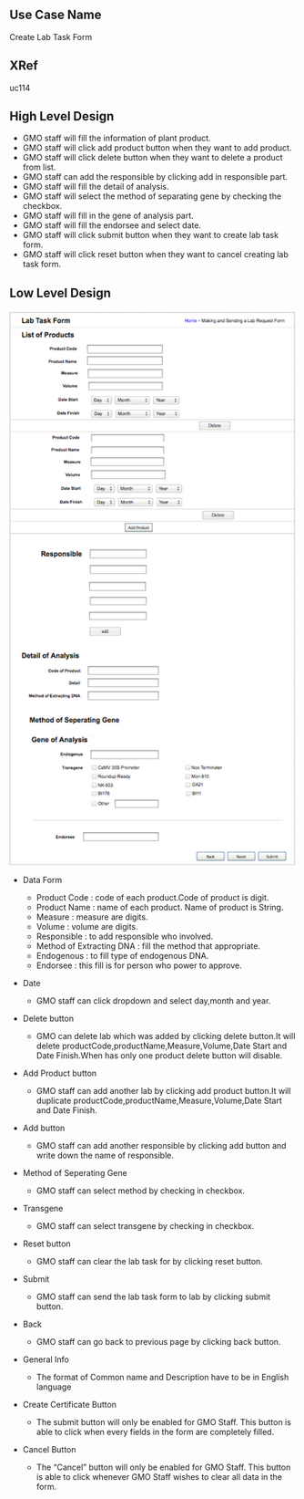 Use Case Name
-------------
Create Lab Task Form

XRef
----
uc114

High Level Design
-----------------
* GMO staff will fill the information of plant product.
* GMO staff will click add product button when they want to add product.
* GMO staff will click delete button when they want to delete a product from list.
* GMO staff can add the responsible by clicking add in responsible part.
* GMO staff will fill the detail of analysis.
* GMO staff will select the method of separating gene by checking the checkbox.
* GMO staff will fill in the gene of analysis part.
* GMO staff will fill the endorsee and select date.
* GMO staff will click submit button when they want to create lab task form.
* GMO staff will click reset button when they want to cancel creating lab task form.


Low Level Design
----------------

![Screenshot](images/ds114-CreateLabTaskForm.png)

* Data Form
  - Product Code : code of each product.Code of product is digit.	
  - Product Name : name of each product. Name of product is String.
  - Measure : measure are digits.
  - Volume : volume are digits.
  - Responsible  : to add responsible who involved.
  - Method of Extracting DNA : fill the method that appropriate.
  - Endogenous  : to fill type of endogenous DNA.
  - Endorsee : this fill is for person who power to approve.
* Date 
  - GMO staff can click dropdown and select day,month and year.
* Delete button 
	- GMO can delete lab which was added by clicking delete button.It will delete productCode,productName,Measure,Volume,Date Start and Date Finish.When has only one product delete button will disable.

* Add Product button
  - GMO staff can add another lab by clicking add product button.It will duplicate productCode,productName,Measure,Volume,Date Start and Date Finish.
* Add button
  - GMO staff can add another responsible by clicking add button and write down the name of responsible.
	
* Method of Seperating Gene
  - GMO staff can select method by checking in checkbox.
* Transgene 
  - GMO staff can select transgene by checking in checkbox.
* Reset button
  - GMO staff can clear the lab task for by clicking reset button. 
* Submit
  - GMO staff can send the lab task form to lab by clicking submit button.
* Back
  - GMO staff can go back to previous page by clicking back button.

* General Info
  - The format of Common name and Description have to be in English language

* Create Certificate Button
  - The submit button will only be enabled for GMO Staff. This button is able to click when every fields in the form are completely filled.

* Cancel Button
  - The “Cancel” button will only be enabled for GMO Staff.  This button is able to click whenever GMO Staff wishes to clear all data in the form.  

